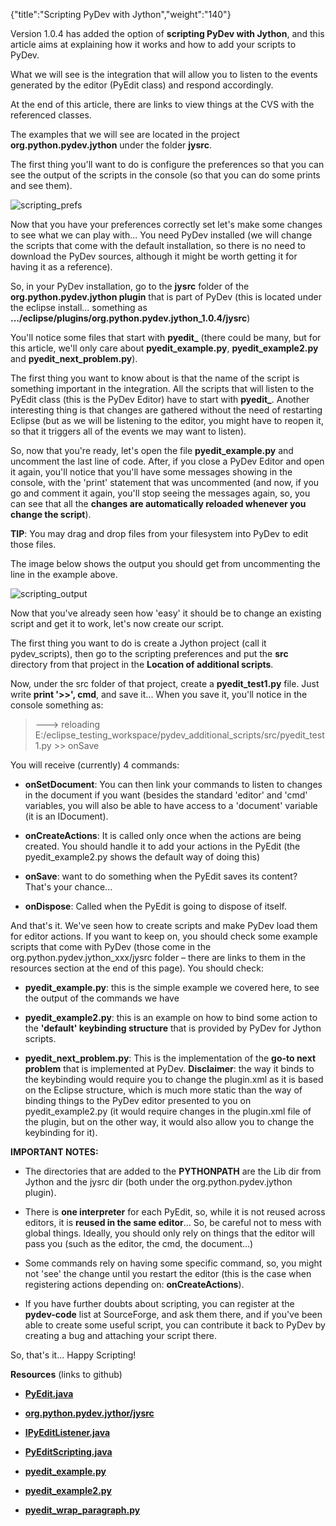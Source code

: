{"title":"Scripting PyDev with Jython","weight":"140"}

Version 1.0.4 has added the option of **scripting PyDev with Jython**, and this article aims at explaining how it works and how to add your scripts to PyDev.

What we will see is the integration that will allow you to listen to the events generated by the editor (PyEdit class) and respond accordingly.

At the end of this article, there are links to view things at the CVS with the referenced classes.

The examples that we will see are located in the project **org.python.pydev.jython** under the folder **jysrc**.

The first thing you'll want to do is configure the preferences so that you can see the output of the scripts in the console (so that you can do some prints and see them).

![scripting_prefs](/Images/appc/pydev.org/images/scripting/scripting_prefs.png)

Now that you have your preferences correctly set let's make some changes to see what we can play with... You need PyDev installed (we will change the scripts that come with the default installation, so there is no need to download the PyDev sources, although it might be worth getting it for having it as a reference).

So, in your PyDev installation, go to the **jysrc** folder of the **org.python.pydev.jython plugin** that is part of PyDev (this is located under the eclipse install... something as **.../eclipse/plugins/org.python.pydev.jython\_1.0.4/jysrc**)

You'll notice some files that start with **pyedit\_** (there could be many, but for this article, we'll only care about **pyedit\_example.py**, **pyedit\_example2.py** and **pyedit\_next\_problem.py**).

The first thing you want to know about is that the name of the script is something important in the integration. All the scripts that will listen to the PyEdit class (this is the PyDev Editor) have to start with **pyedit\_**. Another interesting thing is that changes are gathered without the need of restarting Eclipse (but as we will be listening to the editor, you might have to reopen it, so that it triggers all of the events we may want to listen).

So, now that you're ready, let's open the file **pyedit\_example.py** and uncomment the last line of code. After, if you close a PyDev Editor and open it again, you'll notice that you'll have some messages showing in the console, with the 'print' statement that was uncommented (and now, if you go and comment it again, you'll stop seeing the messages again, so, you can see that all the **changes are automatically reloaded whenever you change the script**).

**TIP**: You may drag and drop files from your filesystem into PyDev to edit those files.

The image below shows the output you should get from uncommenting the line in the example above.

![scripting_output](/Images/appc/pydev.org/images/scripting/scripting_output.png)

Now that you've already seen how 'easy' it should be to change an existing script and get it to work, let's now create our script.

The first thing you want to do is create a Jython project (call it pydev\_scripts), then go to the scripting preferences and put the **src** directory from that project in the **Location of additional scripts**.

Now, under the src folder of that project, create a **pyedit\_test1.py** file. Just write **print '>>', cmd**, and save it... When you save it, you'll notice in the console something as:

> \---> reloading
> E:/eclipse\_testing\_workspace/pydev\_additional\_scripts/src/pyedit\_test1.py
> \>> onSave

You will receive (currently) 4 commands:

* **onSetDocument**: You can then link your commands to listen to changes in the document if you want (besides the standard 'editor' and 'cmd' variables, you will also be able to have access to a 'document' variable (it is an IDocument).

* **onCreateActions**: It is called only once when the actions are being created. You should handle it to add your actions in the PyEdit (the pyedit\_example2.py shows the default way of doing this)

* **onSave**: want to do something when the PyEdit saves its content? That's your chance...

* **onDispose**: Called when the PyEdit is going to dispose of itself.


And that's it. We've seen how to create scripts and make PyDev load them for editor actions. If you want to keep on, you should check some example scripts that come with PyDev (those come in the org.python.pydev.jython\_xxx/jysrc folder – there are links to them in the resources section at the end of this page). You should check:

* **pyedit\_example.py**: this is the simple example we covered here, to see the output of the commands we have

* **pyedit\_example2.py**: this is an example on how to bind some action to the **'default' keybinding structure** that is provided by PyDev for Jython scripts.

* **pyedit\_next\_problem.py**: This is the implementation of the **go-to next problem** that is implemented at PyDev. **Disclaimer**: the way it binds to the keybinding would require you to change the plugin.xml as it is based on the Eclipse structure, which is much more static than the way of binding things to the PyDev editor presented to you on pyedit\_example2.py (it would require changes in the plugin.xml file of the plugin, but on the other way, it would also allow you to change the keybinding for it).


**IMPORTANT NOTES:**

* The directories that are added to the **PYTHONPATH** are the Lib dir from Jython and the jysrc dir (both under the org.python.pydev.jython plugin).

* There is **one interpreter** for each PyEdit, so, while it is not reused across editors, it is **reused in the same editor**... So, be careful not to mess with global things. Ideally, you should only rely on things that the editor will pass you (such as the editor, the cmd, the document...)

* Some commands rely on having some specific command, so, you might not 'see' the change until you restart the editor (this is the case when registering actions depending on: **onCreateActions**).

* If you have further doubts about scripting, you can register at the **pydev-code** list at SourceForge, and ask them there, and if you've been able to create some useful script, you can contribute it back to PyDev by creating a bug and attaching your script there.


So, that's it... Happy Scripting!

**Resources** (links to github)

* **[PyEdit.java](http://github.com/aptana/Pydev/blob/f742ccc87a78a0dbf5fcd618561b3a91cdfbf5f5/plugins/org.python.pydev/src/org/python/pydev/editor/PyEdit.java)**

* **[org.python.pydev.jythor/jysrc](http://github.com/aptana/Pydev/tree/f742ccc87a78a0dbf5fcd618561b3a91cdfbf5f5/plugins/org.python.pydev.jython/jysrc)**

* **[IPyEditListener.java](http://github.com/aptana/Pydev/blob/f742ccc87a78a0dbf5fcd618561b3a91cdfbf5f5/plugins/org.python.pydev/src/org/python/pydev/editor/IPyEditListener.java)**

* **[PyEditScripting.java](http://github.com/aptana/Pydev/blob/f742ccc87a78a0dbf5fcd618561b3a91cdfbf5f5/plugins/org.python.pydev/src/org/python/pydev/editor/scripting/PyEditScripting.java)**

* **[pyedit\_example.py](http://github.com/aptana/Pydev/blob/f742ccc87a78a0dbf5fcd618561b3a91cdfbf5f5/plugins/org.python.pydev.jython/jysrc/pyedit_example.py)**

* **[pyedit\_example2.py](http://github.com/aptana/Pydev/blob/f742ccc87a78a0dbf5fcd618561b3a91cdfbf5f5/plugins/org.python.pydev.jython/jysrc/pyedit_example2.py)**

* **[pyedit\_wrap\_paragraph.py](http://github.com/aptana/Pydev/blob/f742ccc87a78a0dbf5fcd618561b3a91cdfbf5f5/plugins/org.python.pydev.jython/jysrc/pyedit_wrap_paragraph.py)**
